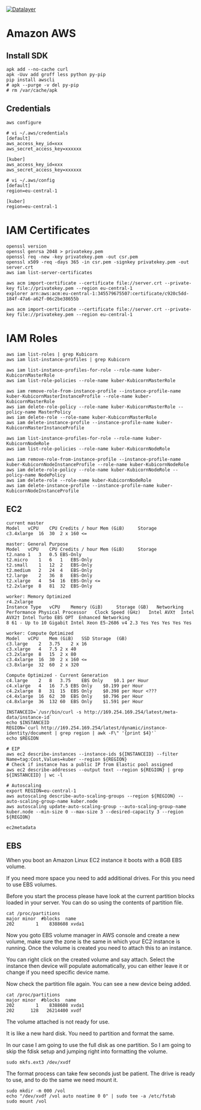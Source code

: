 [![Datalayer](http://datalayer.io/img/logo-datalayer-horizontal.png)](http://datalayer.io)

# Amazon AWS

## Install SDK

```
apk add --no-cache curl
apk -Uuv add groff less python py-pip
pip install awscli
# apk --purge -v del py-pip
# rm /var/cache/apk
```

## Credentials

```
aws configure
```

```
# vi ~/.aws/credentials
[default]
aws_access_key_id=xxx
aws_secret_access_key=xxxxxx

[kuber]
aws_access_key_id=xxx
aws_secret_access_key=xxxxxx
```

```
# vi ~/.aws/config 
[default]
region=eu-central-1

[kuber]
region=eu-central-1
```

# IAM Certificates

```
openssl version
openssl genrsa 2048 > privatekey.pem
openssl req -new -key privatekey.pem -out csr.pem
openssl x509 -req -days 365 -in csr.pem -signkey privatekey.pem -out server.crt
aws iam list-server-certificates
```

```
aws acm import-certificate --certificate file://server.crt --private-key file://privatekey.pem --region eu-central-1
explorer arn:aws:acm:eu-central-1:345579675507:certificate/c920c5dd-184f-47a6-a62f-06c2be38655b
```

```
aws acm import-certificate --certificate file://server.crt --private-key file://privatekey.pem --region eu-central-1
```

# IAM Roles

```
aws iam list-roles | grep Kubicorn
aws iam list-instance-profiles | grep Kubicorn
```

```
aws iam list-instance-profiles-for-role --role-name kuber-KubicornMasterRole
aws iam list-role-policies --role-name kuber-KubicornMasterRole

aws iam remove-role-from-instance-profile --instance-profile-name kuber-KubicornMasterInstanceProfile --role-name kuber-KubicornMasterRole
aws iam delete-role-policy --role-name kuber-KubicornMasterRole --policy-name MasterPolicy
aws iam delete-role --role-name kuber-KubicornMasterRole
aws iam delete-instance-profile --instance-profile-name kuber-KubicornMasterInstanceProfile
```

```
aws iam list-instance-profiles-for-role --role-name kuber-KubicornNodeRole
aws iam list-role-policies --role-name kuber-KubicornNodeRole

aws iam remove-role-from-instance-profile --instance-profile-name kuber-KubicornNodeInstanceProfile --role-name kuber-KubicornNodeRole
aws iam delete-role-policy --role-name kuber-KubicornNodeRole --policy-name NodePolicy
aws iam delete-role --role-name kuber-KubicornNodeRole
aws iam delete-instance-profile --instance-profile-name kuber-KubicornNodeInstanceProfile
```

## EC2

```
current master
Model	vCPU	CPU Credits / hour Mem (GiB)	 Storage
c3.4xlarge	16	30	2 x 160 <=
```

```
master: General Purpose
Model	vCPU	CPU Credits / hour Mem (GiB)	 Storage
t2.nano	1	3	0.5	EBS-Only
t2.micro	1	6	1	EBS-Only
t2.small	1	12	2	EBS-Only
t2.medium	2	24	4	EBS-Only
t2.large	2	36	8	EBS-Only
t2.xlarge	4	54	16	EBS-Only <=
t2.2xlarge	8	81	32	EBS-Only
```

```
worker: Memory Optimized
r4.2xlarge
Instance Type	vCPU	Memory (GiB)	 Storage (GB)	Networking Performance Physical Processor	Clock Speed (GHz)	Intel AVX†	Intel AVX2†	Intel Turbo	EBS OPT  Enhanced Networking
8 61 - Up to 10 Gigabit Intel Xeon E5-2686 v4 2.3 Yes Yes Yes Yes Yes
```

```
worker: Compute Optimized
Model	vCPU	Mem (GiB)	SSD Storage  (GB)
c3.large	2	3.75	2 x 16
c3.xlarge	4	7.5	2 x 40
c3.2xlarge	8	15	2 x 80
c3.4xlarge	16	30	2 x 160 <=
c3.8xlarge	32	60	2 x 320
```

```
Compute Optimized - Current Generation
c4.large	2	8	3.75	EBS Only	$0.1 per Hour
c4.xlarge	4	16	7.5	EBS Only	$0.199 per Hour
c4.2xlarge	8	31	15	EBS Only	$0.398 per Hour <???
c4.4xlarge	16	62	30	EBS Only	$0.796 per Hour
c4.8xlarge	36	132	60	EBS Only	$1.591 per Hour
```

```
INSTANCEID=`/usr/bin/curl -s http://169.254.169.254/latest/meta-data/instance-id`
echo $INSTANCEID
REGION=`curl http://169.254.169.254/latest/dynamic/instance-identity/document | grep region | awk -F\" '{print $4}'`
echo $REGION
```

```
# EIP
aws ec2 describe-instances --instance-ids ${INSTANCEID} --filter Name=tag:Cost,Values=kuber --region ${REGION}
# Check if instance has a public IP from Elastic pool assigned
aws ec2 describe-addresses --output text --region ${REGION} | grep ${INSTANCEID} | wc -l
```

```
# Autoscaling
export REGION=eu-central-1
aws autoscaling describe-auto-scaling-groups --region ${REGION} --auto-scaling-group-name kuber.node
aws autoscaling update-auto-scaling-group --auto-scaling-group-name kuber.node --min-size 0 --max-size 3 --desired-capacity 3 --region ${REGION}
```

```
ec2metadata
```

## EBS

When you boot an Amazon Linux EC2 instance it boots with a 8GB EBS volume.

If you need more space you need to add additional drives. For this you need to use EBS volumes.

Before you start the process please have look at the current partition blocks loaded in your server. 
You can do so using the contents of partition file.

```
cat /proc/partitions
major minor  #blocks  name 
202        1    8388608 xvda1
```

Now you goto EBS volume manager in AWS console and create a new volume, make sure the zone is the same in which your EC2 instance is running.
Once the volume is created you need to attach this to an instance. 

You can right click on the created volume and say attach. Select the instance then device will populate automatically, you can either leave it or change if you need specific device name.

Now check the partition file again. You can see a new device being added.

```
cat /proc/partitions
major minor  #blocks  name
202        1    8388608 xvda1
202      128   26214400 xvdf
```

The volume attached is not ready for use.

It is like a new hard disk. You need to partition and format the same. 

In our case I am going to use the full disk as one partition. So I am going to skip the fdisk setup and jumping right into formatting the volume.

```
sudo mkfs.ext3 /dev/xvdf
```

The format process can take few seconds just be patient. The drive is ready to use, and to do the same we need mount it.

```
sudo mkdir -m 000 /vol
echo "/dev/xvdf /vol auto noatime 0 0" | sudo tee -a /etc/fstab
sudo mount /vol
```
